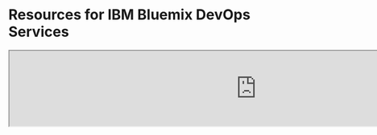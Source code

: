# Resources for IBM Bluemix DevOps Services

<iframe src="http://doc-resources.mybluemix.net" border="0" scrolling="no" width="980px" />
